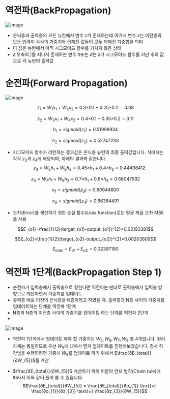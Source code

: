 # 역전파(BackPropagation)
![image](https://github.com/joesiheon496/PyTorch_Wikidocs/assets/56191064/3fd6009d-4d00-496c-acca-32186f273daa)

- 은닉층과 출력층의 모든 뉴런에서 변수 $z$가 존재하는데 여기서 변수 $z$는 이전층의 모든 입력이 각각의 가중치와 곱해진 값들이 모두 더해진 가중합을 의미
-  이 값은 뉴런에서 아직 시그모이드 함수를 거치지 않은 상태
-  $z$ 우측의 $|$를 지나서 존재하는 변수 $h$또는 $\sigma$는 $z$가 시그모이드 함수를 지난 후의 값으로 각 뉴런의 출력값
# 순전파(Forward Propagation)
![image](https://github.com/joesiheon496/PyTorch_Wikidocs/assets/56191064/21dccb25-bc8a-4cae-99f4-f44a7b2982fb)

$$z_{1}=W_{1}x_{1} + W_{2}x_{2}=0.3 \text{×} 0.1 + 0.25 \text{×} 0.2= 0.08$$

$$z_{2}=W_{3}x_{1} + W_{4}x_{2}=0.4 \text{×} 0.1 + 0.35 \text{×} 0.2= 0.11$$

$$h_{1}=sigmoid(z_{1}) = 0.51998934$$

$$h_{2}=sigmoid(z_{2}) = 0.52747230$$

- 시그모이드 함수가 리턴하는 결과값은 은닉층 뉴런의 최종 출력값입니다. 식에서는 각각 $z_3$과 $z_4$에 해당되며, 아래의 결과와 같습니다.
$$z_{3}=W_{5}h_{1}+W_{6}h_{2} = 0.45 \text{×} h_{1} + 0.4 \text{×} h_{2} = 0.44498412$$

$$z_{4}=W_{7}h_{1}+W_{8}h_{2} = 0.7 \text{×} h_{1} + 0.6 \text{×} h_{2} = 0.68047592$$

$$o_{1}=sigmoid(z_{3})=0.60944600$$

$$o_{2}=sigmoid(z_{4})=0.66384491$$

- 오차(Error)를 계산하기 위한 손실 함수(Loss function)로는 평균 제곱 오차 MSE를 사용

$$E_{o1}=\frac{1}{2}(target_{o1}-output_{o1})^{2}=0.02193381$$

$$E_{o2}=\frac{1}{2}(target_{o2}-output_{o2})^{2}=0.00203809$$

$$E_{total}=E_{o1}+E_{o2}=0.02397190$$

# 역전파 1단계(BackPropagation Step 1)
- 순전파가 입력층에서 출력층으로 향한다면 역전파는 반대로 출력층에서 입력층 방향으로 계산하면서 가중치를 업데이트
- 출력층 바로 이전의 은닉층을 N층이라고 하였을 때, 출력층과 N층 사이의 가중치를 업데이트하는 단계를 역전파 1단계
- N층과 N층의 이전층 사이의 가중치를 업데이트 하는 단계를 역전파 2단계
- 
![image](https://github.com/joesiheon496/PyTorch_Wikidocs/assets/56191064/4a1edfcf-6786-4f65-8017-5435d53e3fe0)

- 역전파 1단계에서 업데이트 해야 할 가중치는 $W_{5}, W_{6}, W_{7}, W_{8}$  총 4개입니다. 원리 자체는 동일하므로 우선 $W_{5}$에 대해서 먼저 업데이트를 진행해보겠습니다. 경사 하강법을 수행하려면 가중치 $W_{5}$를 업데이트 하기 위해서 $\frac{∂E_{total}}{∂W_{5}}$를 계산

- $\frac{∂E_{total}}{∂W_{5}}$ 계산하기 위해 미분의 연쇄 법칙(Chain rule)에 따라서 이와 같이 풀어 쓸 수 있습니다.
$$\frac{∂E_{total}}{∂W_{5}} = \frac{∂E_{total}}{∂o_{1}} \text{×} \frac{∂o_{1}}{∂z_{3}} \text{×} \frac{∂z_{3}}{∂W_{5}}$$
 
 

















